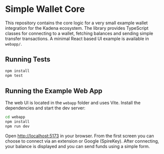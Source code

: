 # Simple Wallet Core

This repository contains the core logic for a very small example wallet
integration for the Kadena ecosystem. The library provides TypeScript
classes for connecting to a wallet, fetching balances and sending simple
transfer transactions. A minimal React based UI example is available in
`webapp/`.

## Running Tests

```bash
npm install
npm test
```

## Running the Example Web App

The web UI is located in the `webapp` folder and uses Vite. Install the
dependencies and start the dev server:

```bash
cd webapp
npm install
npm run dev
```

Open <http://localhost:5173> in your browser. From the first screen you
can choose to connect via an extension or Google (SpireKey). After
connecting, your balance is displayed and you can send funds using a
simple form.

